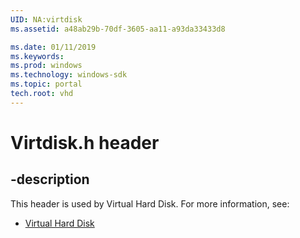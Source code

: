 ```yaml
---
UID: NA:virtdisk
ms.assetid: a48ab29b-70df-3605-aa11-a93da33433d8

ms.date: 01/11/2019
ms.keywords: 
ms.prod: windows
ms.technology: windows-sdk
ms.topic: portal
tech.root: vhd
---
```


# Virtdisk.h header


## -description


This header is used by Virtual Hard Disk. For more information, see:

- [Virtual Hard Disk](../_vhd/index.md)

